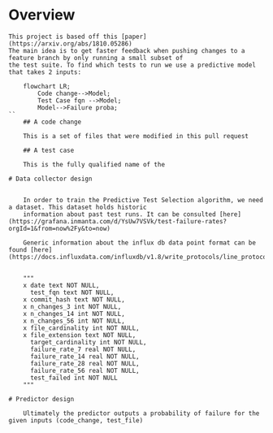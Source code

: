 # Overview

    This project is based off this [paper](https://arxiv.org/abs/1810.05286)
    The main idea is to get faster feedback when pushing changes to a feature branch by only running a small subset of
    the test suite. To find which tests to run we use a predictive model that takes 2 inputs:

```mermaid
    flowchart LR;
        Code change-->Model;
        Test Case fqn -->Model;
        Model-->Failure proba;
``
    ## A code change

    This is a set of files that were modified in this pull request

    ## A test case

    This is the fully qualified name of the

# Data collector design


    In order to train the Predictive Test Selection algorithm, we need a dataset. This dataset holds historic
    information about past test runs. It can be consulted [here](https://grafana.inmanta.com/d/YsUw7VSVk/test-failure-rates?orgId=1&from=now%2Fy&to=now)

    Generic information about the influx db data point format can be found [here](https://docs.influxdata.com/influxdb/v1.8/write_protocols/line_protocol_tutorial/)


    """
    x date text NOT NULL,
      test_fqn text NOT NULL,
    x commit_hash text NOT NULL,
    x n_changes_3 int NOT NULL,
    x n_changes_14 int NOT NULL,
    x n_changes_56 int NOT NULL,
    x file_cardinality int NOT NULL,
    x file_extension text NOT NULL,
      target_cardinality int NOT NULL,
      failure_rate_7 real NOT NULL,
      failure_rate_14 real NOT NULL,
      failure_rate_28 real NOT NULL,
      failure_rate_56 real NOT NULL,
      test_failed int NOT NULL
    """

# Predictor design

    Ultimately the predictor outputs a probability of failure for the given inputs (code_change, test_file)
